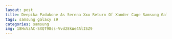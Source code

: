 ```yaml
---
layout: post
title: Deepika Padukone As Serena Xxx Return Of Xander Cage Samsung Galaxy S9 Case
tags: samsung galaxy s9
categories: samsung
img: 18HxVzAC-SXQT98ss-Vvd28kWe4AlISZ9
---
```

